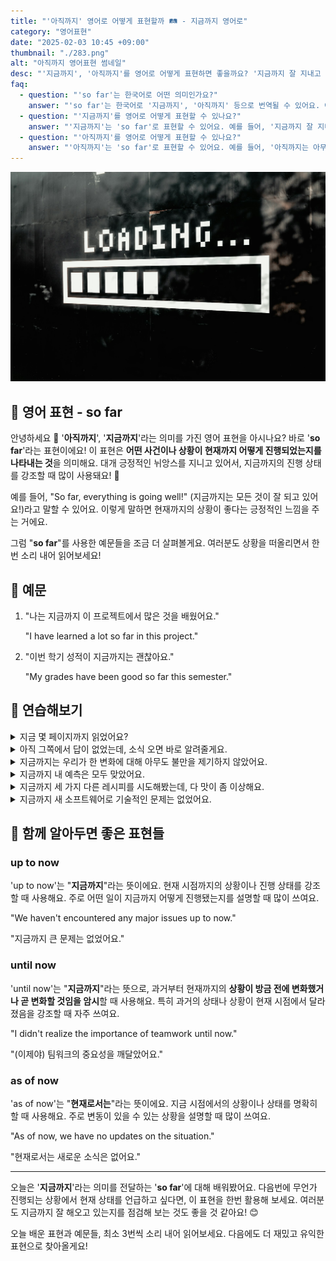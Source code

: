 ```yaml
---
title: "'아직까지' 영어로 어떻게 표현할까 🛤️ - 지금까지 영어로"
category: "영어표현"
date: "2025-02-03 10:45 +09:00"
thumbnail: "./283.png"
alt: "아직까지 영어표현 썸네일"
desc: "'지금까지', '아직까지'를 영어로 어떻게 표현하면 좋을까요? '지금까지 잘 지내고 있어'와 '아직까지는 아무 문제 없어' 등의 문장을 영어로 표현하는 법을 배워봅시다. 다양한 예문을 통해서 연습하고 본인의 표현으로 만들어 보세요."
faq:
  - question: "'so far'는 한국어로 어떤 의미인가요?"
    answer: "'so far'는 한국어로 '지금까지', '아직까지' 등으로 번역될 수 있어요. 어떤 일이 특정 시점까지 진행된 상황을 표현할 때 사용해요."
  - question: "'지금까지'를 영어로 어떻게 표현할 수 있나요?"
    answer: "'지금까지'는 'so far'로 표현할 수 있어요. 예를 들어, '지금까지 잘 지내고 있어'는 'I've been doing well so far'로 말할 수 있어요."
  - question: "'아직까지'를 영어로 어떻게 표현할 수 있나요?"
    answer: "'아직까지'는 'so far'로 표현할 수 있어요. 예를 들어, '아직까지는 아무 문제 없어'는 'There haven't been any problems so far'로 말할 수 있어요."
---
```


![로딩 바](./283-1.jpg)

## 🌟 영어 표현 - so far

안녕하세요 👋 '**아직까지**', '**지금까지**'라는 의미를 가진 영어 표현을 아시나요? 바로 '**so far**'라는 표현이에요! 이 표현은 **어떤 사건이나 상황이 현재까지 어떻게 진행되었는지를 나타내는 것**을 의미해요. 대개 긍정적인 뉘앙스를 지니고 있어서, 지금까지의 진행 상태를 강조할 때 많이 사용돼요! 🚀

예를 들어, "So far, everything is going well!" (지금까지는 모든 것이 잘 되고 있어요!)라고 말할 수 있어요. 이렇게 말하면 현재까지의 상황이 좋다는 긍정적인 느낌을 주는 거에요.

<script async src="https://pagead2.googlesyndication.com/pagead/js/adsbygoogle.js?client=ca-pub-1465612013356152"
     crossorigin="anonymous"></script>
<!-- engple-horizontal-ad -->

<ins class="adsbygoogle"
     style="display:block"
     data-ad-client="ca-pub-1465612013356152"
     data-ad-slot="2106896038"
     data-ad-format="auto"
     data-full-width-responsive="true"></ins>

<script>
     (adsbygoogle = window.adsbygoogle || []).push({});
</script>

그럼 "**so far**"를 사용한 예문들을 조금 더 살펴볼게요. 여러분도 상황을 떠올리면서 한 번 소리 내어 읽어보세요!

## 📖 예문

1. "나는 지금까지 이 프로젝트에서 많은 것을 배웠어요."

   "I have learned a lot so far in this project."

2. "이번 학기 성적이 지금까지는 괜찮아요."

   "My grades have been good so far this semester."

## 💬 연습해보기

<details>
<summary>지금 몇 페이지까지 읽었어요?</summary>
<span>How many pages have you read so far?</span>
</details>

<details>
<summary>아직 그쪽에서 답이 없었는데, 소식 오면 바로 알려줄게요.</summary>
<span>I haven't heard back from them so far, but I'll let you know when I do.</span>
</details>

<details>
<summary>지금까지는 우리가 한 변화에 대해 아무도 불만을 제기하지 않았어요.</summary>
<span>So far, no one has complained about the changes we made.</span>
</details>

<details>
<summary>지금까지 내 예측은 모두 맞았어요.</summary>
<span>So far, all my predictions have come true.</span>
</details>

<details>
<summary>지금까지 세 가지 다른 레시피를 시도해봤는데, 다 맛이 좀 이상해요.</summary>
<span>I've tried three different recipes so far, but none of them taste quite right.</span>
</details>

<details>
<summary>지금까지 새 소프트웨어로 기술적인 문제는 없었어요.</summary>
<span>So far, we haven't had any technical issues with the new software.</span>
</details>

## 🤝 함께 알아두면 좋은 표현들

### up to now

'up to now'는 "**지금까지**"라는 뜻이에요. 현재 시점까지의 상황이나 진행 상태를 강조할 때 사용해요. 주로 어떤 일이 지금까지 어떻게 진행됐는지를 설명할 때 많이 쓰여요.

"We haven't encountered any major issues up to now."

"지금까지 큰 문제는 없었어요."

### until now

'until now'는 "**지금까지**"라는 뜻으로, 과거부터 현재까지의 **상황이 방금 전에 변화했거나 곧 변화할 것임을 암시**할 때 사용해요. 특히 과거의 상태나 상황이 현재 시점에서 달라졌음을 강조할 때 자주 쓰여요.

"I didn't realize the importance of teamwork until now."

"(이제야) 팀워크의 중요성을 깨달았어요."

### as of now

'as of now'는 "**현재로서는**"라는 뜻이에요. 지금 시점에서의 상황이나 상태를 명확히 할 때 사용해요. 주로 변동이 있을 수 있는 상황을 설명할 때 많이 쓰여요.

"As of now, we have no updates on the situation."

"현재로서는 새로운 소식은 없어요."

---

오늘은 '**지금까지**'라는 의미를 전달하는 '**so far**'에 대해 배워봤어요. 다음번에 무언가 진행되는 상황에서 현재 상태를 언급하고 싶다면, 이 표현을 한번 활용해 보세요. 여러분도 지금까지 잘 해오고 있는지를 점검해 보는 것도 좋을 것 같아요! 😊

오늘 배운 표현과 예문들, 최소 3번씩 소리 내어 읽어보세요. 다음에도 더 재밌고 유익한 표현으로 찾아올게요!
